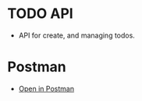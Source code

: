 # TODO API
- API for create, and managing todos.

# Postman
- [Open in Postman](https://documenter.getpostman.com/view/14283752/TzsZroCL)
